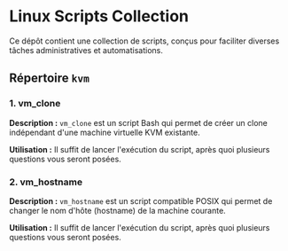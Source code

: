 # Linux Scripts Collection

Ce dépôt contient une collection de scripts, conçus pour faciliter diverses tâches administratives et automatisations.

## Répertoire `kvm`

### 1. vm_clone

**Description :**
`vm_clone` est un script Bash qui permet de créer un clone indépendant d'une machine virtuelle KVM existante.

**Utilisation :**
Il suffit de lancer l'exécution du script, après quoi plusieurs questions vous seront posées.

### 2. vm_hostname

**Description :**
`vm_hostname` est un script compatible POSIX qui permet de changer le nom d'hôte (hostname) de la machine courante.

**Utilisation :**
Il suffit de lancer l'exécution du script, après quoi plusieurs questions vous seront posées.

